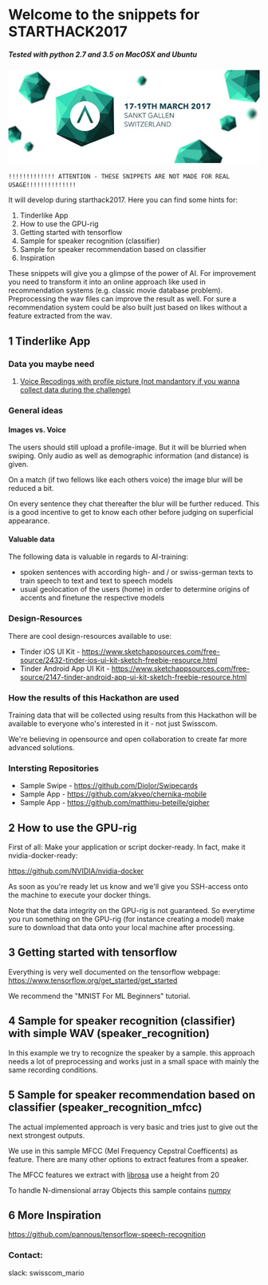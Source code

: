 # Welcome to the snippets for STARTHACK2017

##### Tested with python 2.7 and 3.5 on MacOSX and Ubuntu


[logo]:start-hack-2017.jpg

![alt text][logo]

`!!!!!!!!!!!!! ATTENTION - THESE SNIPPETS ARE NOT MADE FOR REAL USAGE!!!!!!!!!!!!!!`

It will develop during starthack2017. Here you can find some hints for:

1. Tinderlike App 
2. How to use the GPU-rig
3. Getting started with tensorflow
4. Sample for speaker recognition (classifier)
5. Sample for speaker recommendation based on classifier
6. Inspiration

These snippets will give you a glimpse of the power of AI. 
For improvement you need to transform it into an online approach like used in recommendation systems (e.g. classic movie database problem). Preprocessing the wav files can improve the result as well. For sure a recommendation system could be also built just based on likes without a feature extracted from the wav.


## 1 Tinderlike App

### Data you maybe need

1.  <a href="https://www.mycloud.ch/s/S00A70A60A6B69196357B4955238424F4CCAA3FA977E239A3A88948722BD11FE">Voice Recodings with profile picture (not mandantory if you wanna collect data during the challenge)</a>

### General ideas

#### Images vs. Voice

The users should still upload a profile-image. But it will be blurried when swiping. Only audio as well as demographic information (and distance) is given.

On a match (if two fellows like each others voice) the image blur will be reduced a bit.

On every sentence they chat thereafter the blur will be further reduced. This is a good incentive to get to know each other before judging on superficial appearance.

#### Valuable data

The following data is valuable in regards to AI-training:

 - spoken sentences with according high- and / or swiss-german texts to train speech to text and text to speech models
 - usual geolocation of the users (home) in order to determine origins of accents and finetune the respective models

### Design-Resources

There are cool design-resources available to use:

 - Tinder iOS UI Kit - https://www.sketchappsources.com/free-source/2432-tinder-ios-ui-kit-sketch-freebie-resource.html
 - Tinder Android App UI Kit - https://www.sketchappsources.com/free-source/2147-tinder-android-app-ui-kit-sketch-freebie-resource.html

### How the results of this Hackathon are used

Training data that will be collected using results from this Hackathon will be available to everyone who's interested in it - not just Swisscom.

We're believing in opensource and open collaboration to create far more advanced solutions.

### Intersting Repositories

- Sample Swipe - https://github.com/Diolor/Swipecards
- Sample App - https://github.com/akveo/chernika-mobile
- Sample App - https://github.com/matthieu-beteille/gipher

## 2 How to use the GPU-rig

First of all: Make your application or script docker-ready. In fact, make it nvidia-docker-ready:

https://github.com/NVIDIA/nvidia-docker

As soon as you're ready let us know and we'll give you SSH-access onto the machine to execute your docker things.

Note that the data integrity on the GPU-rig is not guaranteed. So everytime you run something on the GPU-rig (for instance creating a model) make sure to download that data onto your local machine after processing.

## 3 Getting started with tensorflow

Everything is very well documented on the tensorflow webpage: https://www.tensorflow.org/get_started/get_started

We recommend the "MNIST For ML Beginners" tutorial.

## 4 Sample for speaker recognition (classifier) with simple WAV (speaker_recognition)

In this example we try to recognize the speaker by a sample. this approach needs a lot of preprocessing and works just in a small space with mainly the same recording conditions.


## 5 Sample for speaker recommendation based on classifier (speaker_recognition_mfcc)

The actual implemented approach is very basic and tries just to give out the next strongest outputs.

We use in this sample MFCC (Mel Frequency Cepstral Coefficents) as feature. There are many other options to extract features from a speaker.

The MFCC features we extract with <a href="https://github.com/librosa/librosa">librosa</a> use a height from 20



To handle N-dimensional array Objects  this sample contains <a href="http://www.numpy.org/">numpy</a>



## 6 More Inspiration
https://github.com/pannous/tensorflow-speech-recognition


### Contact:

slack: swisscom_mario
